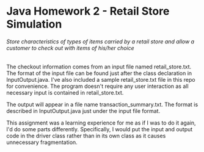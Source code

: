 #  Java Homework 2 - Retail Store Simulation
###### Store characteristics of types of items carried by a retail store and allow a customer to check out with items of his/her choice

The checkout information comes from an input file named retail_store.txt. The format of the input file can be found just after the class declaration in InputOutput.java. I've also included a sample retail_store.txt file in this repo for convenience. The program doesn't require any user interaction as all necessary input is contained in retail_store.txt.

The output will appear in a file name transaction_summary.txt. The format is described in InputOutput.java just under the input file format.

This assignment was a learning experience for me as if I was to do it again, I'd do some parts differently. Specifically, I would put the input and output code in the driver class rather than in its own class as it causes unnecessary fragmentation.

